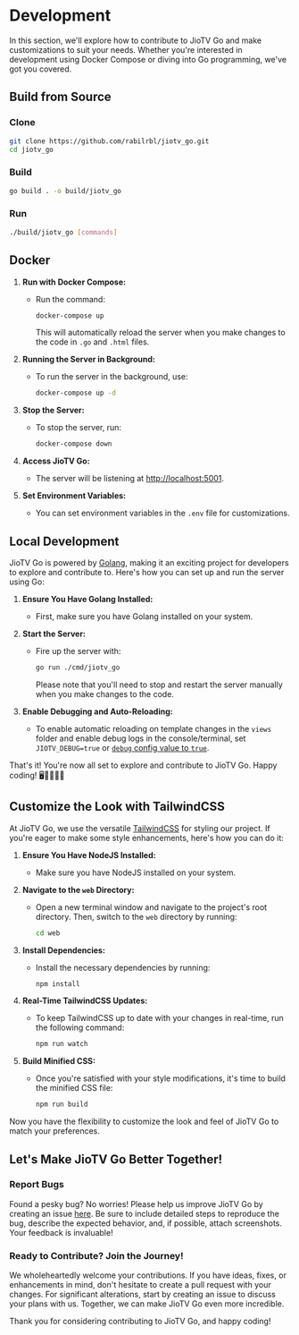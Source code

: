# Development

In this section, we'll explore how to contribute to JioTV Go and make customizations to suit your needs. Whether you're interested in development using Docker Compose or diving into Go programming, we've got you covered.

## Build from Source

### Clone

```bash
git clone https://github.com/rabilrbl/jiotv_go.git
cd jiotv_go
```

### Build

```bash
go build . -o build/jiotv_go
```

### Run

```bash
./build/jiotv_go [commands]
```

## Docker

1. **Run with Docker Compose:**
   - Run the command:
     ```sh
     docker-compose up
     ```
     This will automatically reload the server when you make changes to the code in `.go` and `.html` files.

2. **Running the Server in Background:**
   - To run the server in the background, use:
     ```sh
     docker-compose up -d
     ```

3. **Stop the Server:**
   - To stop the server, run:
     ```sh
     docker-compose down
     ```

4. **Access JioTV Go:**
   - The server will be listening at [http://localhost:5001](http://localhost:5001).

5. **Set Environment Variables:**
   - You can set environment variables in the `.env` file for customizations.

## Local Development

JioTV Go is powered by [Golang](https://golang.org/), making it an exciting project for developers to explore and contribute to. Here's how you can set up and run the server using Go:

1. **Ensure You Have Golang Installed:**
   - First, make sure you have Golang installed on your system.

2. **Start the Server:**
   - Fire up the server with:
     ```sh
     go run ./cmd/jiotv_go
     ```
     Please note that you'll need to stop and restart the server manually when you make changes to the code.

3. **Enable Debugging and Auto-Reloading:**
   - To enable automatic reloading on template changes in the `views` folder and enable debug logs in the console/terminal, set `JIOTV_DEBUG=true` or [`debug` config value to `true`]().

That's it! You're now all set to explore and contribute to JioTV Go. Happy coding! 🖥️👩‍💻👨‍💻

## Customize the Look with TailwindCSS

At JioTV Go, we use the versatile [TailwindCSS](https://tailwindcss.com/) for styling our project. If you're eager to make some style enhancements, here's how you can do it:

1. **Ensure You Have NodeJS Installed:**
   - Make sure you have NodeJS installed on your system.

2. **Navigate to the `web` Directory:**
   - Open a new terminal window and navigate to the project's root directory. Then, switch to the `web` directory by running:
     ```sh
     cd web
     ```

3. **Install Dependencies:**
   
   - Install the necessary dependencies by running:
     ```sh
     npm install
     ```

4. **Real-Time TailwindCSS Updates:**
   
   - To keep TailwindCSS up to date with your changes in real-time, run the following command:
     ```sh
     npm run watch
     ```

5. **Build Minified CSS:**
   - Once you're satisfied with your style modifications, it's time to build the minified CSS file:
     ```sh
     npm run build
     ```

Now you have the flexibility to customize the look and feel of JioTV Go to match your preferences.

## Let's Make JioTV Go Better Together!

### Report Bugs

Found a pesky bug? No worries! Please help us improve JioTV Go by creating an issue [here](https://github.com/rabilrbl/jiotv_go/issues/new). Be sure to include detailed steps to reproduce the bug, describe the expected behavior, and, if possible, attach screenshots. Your feedback is invaluable!

### Ready to Contribute? Join the Journey!

We wholeheartedly welcome your contributions. If you have ideas, fixes, or enhancements in mind, don't hesitate to create a pull request with your changes. For significant alterations, start by creating an issue to discuss your plans with us. Together, we can make JioTV Go even more incredible.

Thank you for considering contributing to JioTV Go, and happy coding!
